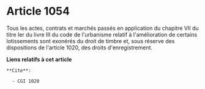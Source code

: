 # Article 1054

Tous les actes, contrats et marchés passés en application du chapitre VII du titre Ier du livre III du code de l'urbanisme
relatif à l'amélioration de certains lotissements sont exonérés du droit de timbre et, sous réserve des dispositions de
l'article 1020, des droits d'enregistrement.

**Liens relatifs à cet article**

	**Cite**:

	  - CGI 1020
